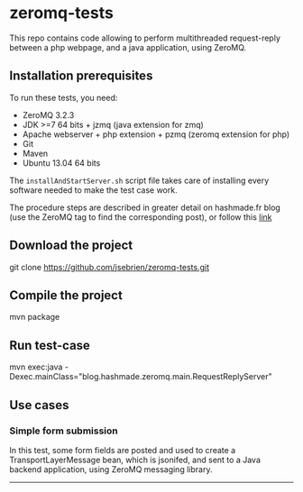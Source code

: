 zeromq-tests
============
This repo contains code allowing to perform multithreaded request-reply between a php webpage, and a java application, using ZeroMQ.

Installation prerequisites
-------

To run these tests, you need:
- ZeroMQ 3.2.3
- JDK >=7 64 bits + jzmq (java extension for zmq)
- Apache webserver + php extension + pzmq (zeromq extension for php)
- Git
- Maven
- Ubuntu 13.04 64 bits

The `installAndStartServer.sh` script file takes care of installing every software needed to make the test case work.

The procedure steps are described in greater detail on hashmade.fr blog (use the ZeroMQ tag to find the corresponding post), or follow this 
<a href="http://hashmade.fr/zeromq-communicate-from-php-to-java-with-multithreaded-request-reply" target="_blank" >link</a>

Download the project
-------

git clone https://github.com/jsebrien/zeromq-tests.git

Compile the project
-------

mvn package

Run test-case
-------

mvn exec:java -Dexec.mainClass="blog.hashmade.zeromq.main.RequestReplyServer" 

Use cases
-------

###  Simple form submission

In this test, some form fields are posted and used to create a TransportLayerMessage bean, 
which is jsonifed, and sent to a Java backend application, using ZeroMQ messaging library.








-----
